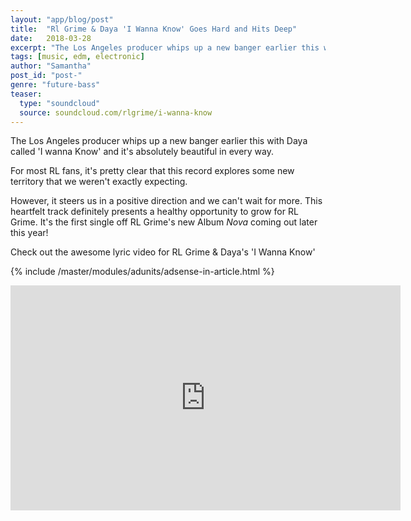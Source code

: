 ```yaml
---
layout: "app/blog/post"
title:  "Rl Grime & Daya 'I Wanna Know' Goes Hard and Hits Deep"
date:   2018-03-28
excerpt: "The Los Angeles producer whips up a new banger earlier this with Daya called 'I wanna Know' and it's absolutely beautiful in every way. "
tags: [music, edm, electronic]
author: "Samantha"
post_id: "post-"
genre: "future-bass"
teaser:
  type: "soundcloud"
  source: soundcloud.com/rlgrime/i-wanna-know
---
```

The Los Angeles producer whips up a new banger earlier this with Daya called 'I wanna Know' and it's absolutely beautiful in every way.

For most RL fans, it's pretty clear that this record explores some new territory that we weren't exactly expecting.

However, it steers us in a positive direction and we can't wait for more. This heartfelt track definitely presents a healthy opportunity to grow for RL Grime. It's the first single off RL Grime's new Album _Nova_ coming out later this year!

Check out the awesome lyric video for RL Grime & Daya's 'I Wanna Know'

{% include /master/modules/adunits/adsense-in-article.html %}

<iframe width="624" height="360" src="https://www.youtube.com/embed/T5oDPhLwDrA" frameborder="0" allow="autoplay; encrypted-media" allowfullscreen></iframe>
